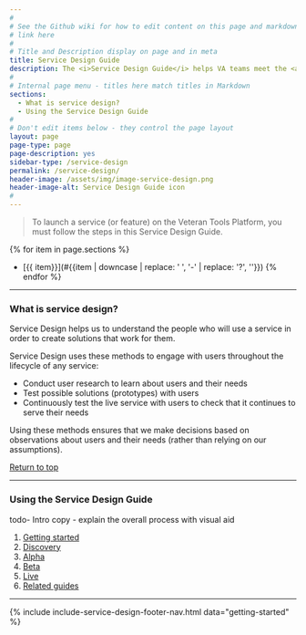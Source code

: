 ```yaml
---
#
# See the Github wiki for how to edit content on this page and markdown styles you can use:
# link here
#
# Title and Description display on page and in meta
title: Service Design Guide
description: The <i>Service Design Guide</i> helps VA teams meet the <a title="Digital Service Standard" href="../digital-standard">Digital Service Standard</a> by engaging with users and using best practices for agile delivery.
#
# Internal page menu - titles here match titles in Markdown
sections:
  - What is service design?
  - Using the Service Design Guide
#
# Don't edit items below - they control the page layout
layout: page
page-type: page
page-description: yes
sidebar-type: /service-design
permalink: /service-design/
header-image: /assets/img/image-service-design.png
header-image-alt: Service Design Guide icon
#
---
```


> To launch a service (or feature) on the Veteran Tools Platform, you must follow the steps in this Service Design Guide.

{% for item in page.sections %}
* [{{ item}}](#{{item | downcase | replace: ' ', '-' | replace: '?', ''}})
{% endfor %}

<hr>

### What is service design?

Service Design helps us to understand the people who will use a service in order to create solutions that work for them.

Service Design uses these methods to engage with users throughout the lifecycle of any service:
* Conduct user research to learn about users and their needs
* Test possible solutions (prototypes) with users
* Continuously test the live service with users to check that it continues to serve their needs

Using these methods ensures that we make decisions based on observations about users and their needs (rather than relying on our assumptions).

<a href="#">Return to top</a>

<hr>

### Using the Service Design Guide

<span class="todo">todo- Intro copy - explain the overall process with visual aid</span>

1. [Getting started](getting-started)
2. [Discovery](discovery)
3. [Alpha](alpha)
4. [Beta](beta)
5. [Live](live)
6. [Related guides](related)

<hr>

{% include include-service-design-footer-nav.html data="getting-started" %}
